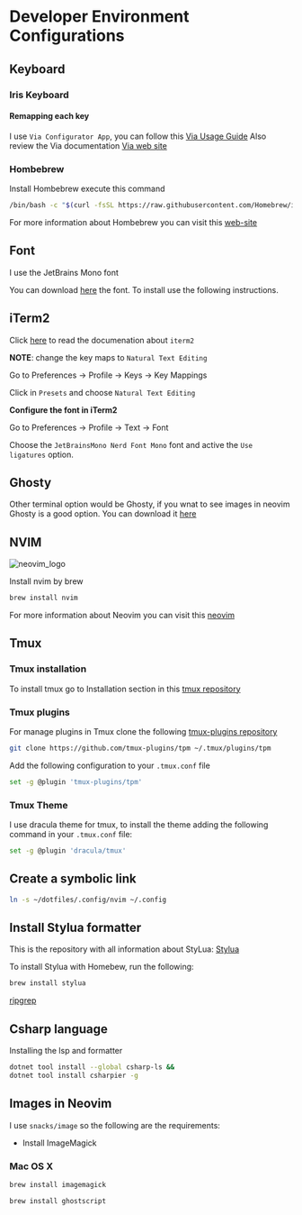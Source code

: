 # Developer Environment Configurations

## Keyboard

### Iris Keyboard

#### Remapping each key

I use `Via Configurator App`, you can follow this [Via Usage Guide](https://www.usevia.app/)
Also review the Via documentation [Via web site](https://docs.keeb.io/via)

### Hombebrew

Install Hombebrew execute this command

```bash
/bin/bash -c "$(curl -fsSL https://raw.githubusercontent.com/Homebrew/install/HEAD/install.sh)"
```

For more information about Hombebrew you can visit this [web-site](https://brew.sh/)

## Font

I use the JetBrains Mono font

You can download [here](https://www.jetbrains.com/lp/mono/) the font. To install use the following instructions.

## iTerm2

Click [here](https://iterm2.com/) to read the documenation about `iterm2`

**NOTE**: change the key maps to `Natural Text Editing`

Go to Preferences -> Profile -> Keys -> Key Mappings

Click in `Presets` and choose `Natural Text Editing`

**Configure the font in iTerm2**

Go to Preferences -> Profile -> Text -> Font

Choose the `JetBrainsMono Nerd Font Mono` font and active the `Use ligatures` option.

## Ghosty

Other terminal option would be Ghosty, if you wnat to see images in neovim Ghosty is a good option. You can download it [here](https://ghostty.org/docs/install/binary#macos)

## NVIM

![neovim_logo](https://github.com/user-attachments/assets/61f55e5d-e434-4f5e-b986-b0ed7fe11a3c)


Install nvim by brew

```bash
brew install nvim
```

For more information about Neovim you can visit this [neovim](https://neovim.io/)

## Tmux

### Tmux installation

To install tmux go to Installation section in this <a target="_blank" href="https://github.com/tmux/tmux#welcome-to-tmux">tmux repository</a>

### Tmux plugins

For manage plugins in Tmux clone the following <a target="_blank" href="https://github.com/tmux-plugins/tpm">tmux-plugins repository</a>

```bash
git clone https://github.com/tmux-plugins/tpm ~/.tmux/plugins/tpm
```

Add the following configuration to your `.tmux.conf` file

```zsh
set -g @plugin 'tmux-plugins/tpm'
```

### Tmux Theme

I use dracula theme for tmux, to install the theme adding the following command in your `.tmux.conf` file:

```bash
set -g @plugin 'dracula/tmux'
```

## Create a symbolic link

```bash
ln -s ~/dotfiles/.config/nvim ~/.config
```

## Install Stylua formatter

This is the repository with all information about StyLua: [Stylua](https://github.com/JohnnyMorganz/StyLua)

To install Stylua with Homebew, run the following:

```bash
brew install stylua
```

[ripgrep](https://github.com/BurntSushi/ripgrep)

## Csharp language

Installing the lsp and formatter

```bash
dotnet tool install --global csharp-ls &&
dotnet tool install csharpier -g
```

## Images in Neovim

I use `snacks/image` so the following are the requirements:

- Install ImageMagick

### Mac OS X

```bash
brew install imagemagick
```

```bash
brew install ghostscript
```
